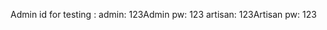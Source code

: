 Admin id for testing : admin: 123Admin pw: 123
                       artisan: 123Artisan pw: 123
                       
